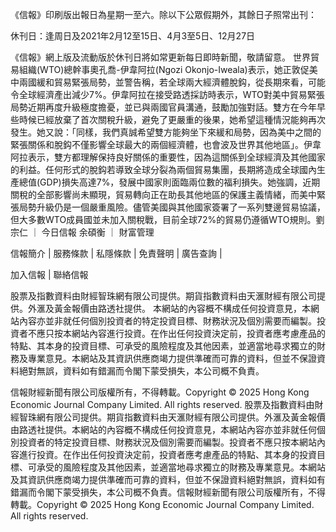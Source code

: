 《信報》印刷版出報日為星期一至六。除以下公眾假期外，其餘日子照常出刊：

休刊日：逢周日及2021年2月12至15日、4月3至5日、12月27日

《信報》網上版及流動版於休刊日將如常更新每日即時新聞，敬請留意。
世界貿易組織(WTO)總幹事奧孔喬-伊韋阿拉(Ngozi Okonjo-Iweala)表示，她正敦促美中兩國緩和貿易緊張局勢，並警告稱，若全球兩大經濟體脫鈎，從長期來看，可能令全球經濟產出減少7%。伊韋阿拉在接受路透採訪時表示，WTO對美中貿易緊張局勢近期再度升級極度擔憂，並已與兩國官員溝通，鼓勵加強對話。雙方在今年早些時候已經放棄了首次關稅升級，避免了更嚴重的後果，她希望這種情況能夠再次發生。她又說：「同樣，我們真誠希望雙方能夠坐下來緩和局勢，因為美中之間的緊張關係和脫鈎不僅影響全球最大的兩個經濟體，也會波及世界其他地區」。伊韋阿拉表示，雙方都理解保持良好關係的重要性，因為這關係到全球經濟及其他國家的利益。任何形式的脫鈎若導致全球分裂為兩個貿易集團，長期將造成全球國內生產總值(GDP)損失高達7%，發展中國家則面臨兩位數的福利損失。她強調，近期關稅的全部影響尚未顯現，貿易轉向正在助長其他地區的保護主義情緒，而美中緊張局勢升級仍是一個嚴重風險。儘管美國與其他國家簽署了一系列雙邊貿易協議，但大多數WTO成員國並未加入關稅戰，目前全球72%的貿易仍遵循WTO規則。劉宗仁
      		      	 ｜ 
     			       		      	 	今日信報
余碩衡
      		      	 ｜ 
     			       		      	 	財富管理

信報簡介 | 
	        服務條款 | 
	        私隱條款 | 
	        免責聲明 | 
	        廣告查詢 | 
			
加入信報 | 
	        聯絡信報

股票及指數資料由財經智珠網有限公司提供。期貨指數資料由天滙財經有限公司提供。外滙及黃金報價由路透社提供。
本網站的內容概不構成任何投資意見，本網站內容亦並非就任何個別投資者的特定投資目標、財務狀況及個別需要而編製。投資者不應只按本網站內容進行投資。在作出任何投資決定前，投資者應考慮產品的特點、其本身的投資目標、可承受的風險程度及其他因素，並適當地尋求獨立的財務及專業意見。本網站及其資訊供應商竭力提供準確而可靠的資料，但並不保證資料絕對無誤，資料如有錯漏而令閣下蒙受損失，本公司概不負責。

信報財經新聞有限公司版權所有，不得轉載。Copyright © 2025 Hong Kong Economic Journal Company Limited. All rights reserved.
股票及指數資料由財經智珠網有限公司提供。期貨指數資料由天滙財經有限公司提供。外滙及黃金報價由路透社提供。本網站的內容概不構成任何投資意見，本網站內容亦並非就任何個別投資者的特定投資目標、財務狀況及個別需要而編製。投資者不應只按本網站內容進行投資。在作出任何投資決定前，投資者應考慮產品的特點、其本身的投資目標、可承受的風險程度及其他因素，並適當地尋求獨立的財務及專業意見。本網站及其資訊供應商竭力提供準確而可靠的資料，但並不保證資料絕對無誤，資料如有錯漏而令閣下蒙受損失，本公司概不負責。信報財經新聞有限公司版權所有，不得轉載。Copyright © 2025 Hong Kong Economic Journal Company Limited. All rights reserved.
